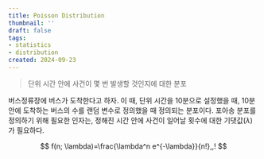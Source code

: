```yaml
---
title: Poisson Distribution
thumbnail: ''
draft: false
tags:
- statistics
- distribution
created: 2024-09-23
---
```



 > 
 > 단위 시간 안에 사건이 몇 번 발생할 것인지에 대한 분포

버스정류장에 버스가 도착한다고 하자. 이 때, 단위 시간을 10분으로 설정했을 때, 10분안에 도착하는 버스의 수를 랜덤 변수로 정의했을 때 정의되는 분포이다. 포아송 분포를 정의하기 위해 필요한 인자는, 정해진 시간 안에 사건이 일어날 횟수에 대한 기댓값($\lambda$)가 필요하다.

$$
f(n; \lambda)=\frac{\lambda^n e^{-\lambda}}{n!},,!
$$
